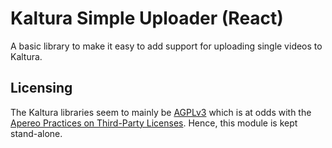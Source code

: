 # Kaltura Simple Uploader (React)

A basic library to make it easy to add support for uploading single videos to Kaltura.

## Licensing

The Kaltura libraries seem to mainly be [AGPLv3](https://choosealicense.com/licenses/agpl-3.0/)
which is at odds with the [Apereo Practices on Third-Party
Licenses](https://www.apereo.org/licensing/third-party). Hence, this module is kept stand-alone.
